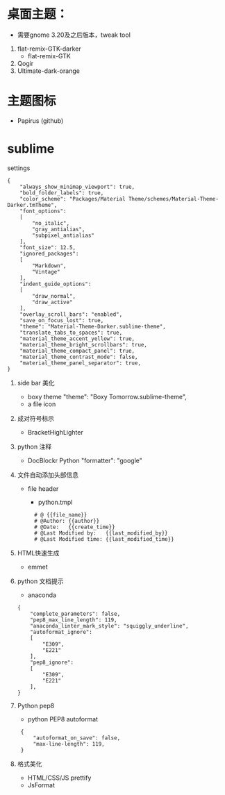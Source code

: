 # 桌面主题：
- 需要gnome 3.20及之后版本，tweak tool

1. flat-remix-GTK-darker
    - flat-remix-GTK
2. Qogir
3. Ultimate-dark-orange

# 主题图标

- Papirus (github)

# sublime
settings
```
{
	"always_show_minimap_viewport": true,
	"bold_folder_labels": true,
	"color_scheme": "Packages/Material Theme/schemes/Material-Theme-Darker.tmTheme",
	"font_options":
	[
		"no_italic",
		"gray_antialias",
		"subpixel_antialias"
	],
	"font_size": 12.5,
	"ignored_packages":
	[
		"Markdown",
		"Vintage"
	],
	"indent_guide_options":
	[
		"draw_normal",
		"draw_active"
	],
	"overlay_scroll_bars": "enabled",
	"save_on_focus_lost": true,
	"theme": "Material-Theme-Darker.sublime-theme",
	"translate_tabs_to_spaces": true,
	"material_theme_accent_yellow": true,
	"material_theme_bright_scrollbars": true,
	"material_theme_compact_panel": true,
	"material_theme_contrast_mode": false,
	"material_theme_panel_separator": true,
}

```

1. side bar 美化
    - boxy theme
        "theme": "Boxy Tomorrow.sublime-theme",
    - a file icon
2. 成对符号标示
    - BracketHighLighter
3. python 注释
    - DocBlockr Python
        "formatter": "google"
4. 文件自动添加头部信息
    - file header
        - python.tmpl
        
        ```
          # @ {{file_name}}
          # @Author: {{author}}
          # @Date:   {{create_time}}
          # @Last Modified by:   {{last_modified_by}}
          # @Last Modified time: {{last_modified_time}}
        ```
5. HTML快速生成
    - emmet
6. python 文档提示
    - anaconda
    
    ```
    {
        "complete_parameters": false,
        "pep8_max_line_length": 119,
        "anaconda_linter_mark_style": "squiggly_underline",
        "autoformat_ignore":
        [
            "E309",
            "E221"
        ],
        "pep8_ignore":
        [
            "E309",
            "E221"
        ],
    }
    ```
7. Python pep8
    - python PEP8 autoformat
    
     ```
      {
          "autoformat_on_save": false,
          "max-line-length": 119,
      }
     ```
8. 格式美化
    - HTML/CSS/JS prettify
    - JsFormat
<!--stackedit_data:
eyJoaXN0b3J5IjpbLTExNTQ1MjI3MjVdfQ==
-->